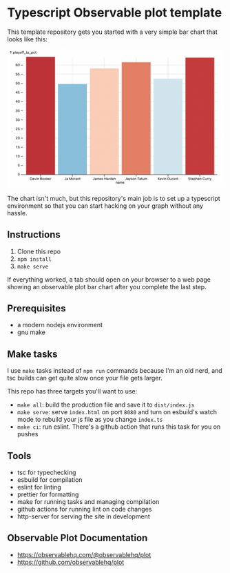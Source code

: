 # Typescript Observable plot template

This template repository gets you started with a very simple bar chart that looks like this:

![a simple bar chart](./example.png)

The chart isn't much, but this repository's main job is to set up a typescript environment so that you can start hacking on your graph without any hassle.

## Instructions

1. Clone this repo
2. `npm install`
3. `make serve`

If everything worked, a tab should open on your browser to a web page showing an observable plot bar chart after you complete the last step.

## Prerequisites

- a modern nodejs environment
- gnu make

## Make tasks

I use `make` tasks instead of `npm run` commands because I'm an old nerd, and tsc builds can get quite slow once your file gets larger.

This repo has three targets you'll want to use:

- `make all`: build the production file and save it to `dist/index.js`
- `make serve`: serve `index.html` on port `8080` and turn on esbuild's watch mode to rebuild your js file as you change `index.ts`
- `make ci`: run eslint. There's a github action that runs this task for you on pushes

## Tools

- tsc for typechecking
- esbuild for compilation
- eslint for linting
- prettier for formatting
- make for running tasks and managing compilation
- github actions for running lint on code changes
- http-server for serving the site in development

## Observable Plot Documentation

- https://observablehq.com/@observablehq/plot
- https://github.com/observablehq/plot
